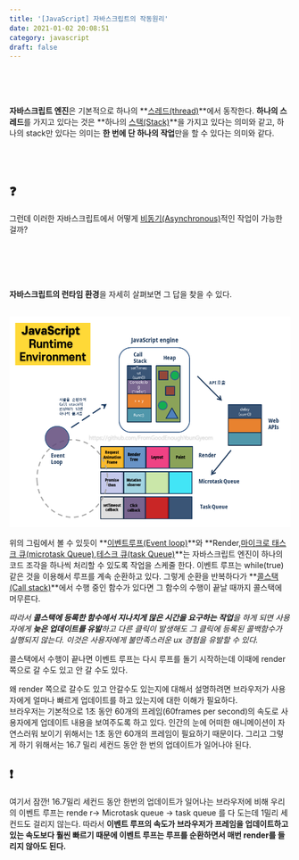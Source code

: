 ```yaml
---
title: '[JavaScript] 자바스크립트의 작동원리'
date: 2021-01-02 20:08:51
category: javascript
draft: false
---
```


<br/>
<br/>
<br/>

**자바스크립트 엔진**은 기본적으로 하나의 **[스레드(thread)](https://goodenoughyoungyeom.netlify.app/JavaScript/[JavaScript]%20%EC%9E%90%EB%B0%94%EC%8A%A4%ED%81%AC%EB%A6%BD%ED%8A%B8%EC%9D%98%20%EC%A3%BC%EC%9A%94%EA%B0%9C%EB%85%90/#%EC%8A%A4%EB%A0%88%EB%93%9Cthread)**에서 동작한다. **하나의 스레드**를 가지고 있다는 것은 **하나의 [스택(Stack)](https://goodenoughyoungyeom.netlify.app/JavaScript/[JavaScript]%20%EC%9E%90%EB%B0%94%EC%8A%A4%ED%81%AC%EB%A6%BD%ED%8A%B8%EC%9D%98%20%EC%A3%BC%EC%9A%94%EA%B0%9C%EB%85%90/#%EC%8A%A4%ED%83%9Dstack-%EC%98%81%EC%97%AD)**을 가지고 있다는 의미와 같고, 하나의 stack만 있다는 의미는 **한 번에 단 하나의 작업**만을 할 수 있다는 의미와 같다.
<br/>
<br/>
<br/>
<br/>

## &#10067;

그런데 이러한 자바스크립트에서 어떻게 [비동기(Asynchronous)](https://goodenoughyoungyeom.netlify.app/Web%20Development/[Web%20Development]%EB%8F%99%EA%B8%B0%EC%99%80%EB%B9%84%EB%8F%99%EA%B8%B0%EC%B2%98%EB%A6%AC/#%EB%B9%84%EB%8F%99%EA%B8%B0asynchronous)적인 작업이 가능한 걸까?

<br/>
<br/>
<br/>
<br/>

**자바스크립트의 런타임 환경**을 자세히 살펴보면 그 답을 찾을 수 있다.
<br/>
<br/>

![](./images/runtime_environment.png)

위의 그림에서 볼 수 있듯이 **[이벤트루프(Event loop)](https://goodenoughyoungyeom.netlify.app/JavaScript/[JavaScript]%20%EC%9E%90%EB%B0%94%EC%8A%A4%ED%81%AC%EB%A6%BD%ED%8A%B8%EC%9D%98%20%EC%A3%BC%EC%9A%94%EA%B0%9C%EB%85%90/#%EC%9D%B4%EB%B2%A4%ED%8A%B8%EB%A3%A8%ED%94%84event-loop)**와 **Render,[마이크로 태스크 큐(microtask Queue)](https://goodenoughyoungyeom.netlify.app/JavaScript/[JavaScript]%20%EC%9E%90%EB%B0%94%EC%8A%A4%ED%81%AC%EB%A6%BD%ED%8A%B8%EC%9D%98%20%EC%A3%BC%EC%9A%94%EA%B0%9C%EB%85%90/#%EB%A7%88%EC%9D%B4%ED%81%AC%EB%A1%9C-%ED%83%9C%EC%8A%A4%ED%81%AC-%ED%81%90microtask-queue),[테스크 큐(task Queue)](https://goodenoughyoungyeom.netlify.app/JavaScript/[JavaScript]%20%EC%9E%90%EB%B0%94%EC%8A%A4%ED%81%AC%EB%A6%BD%ED%8A%B8%EC%9D%98%20%EC%A3%BC%EC%9A%94%EA%B0%9C%EB%85%90/#%ED%85%8C%EC%8A%A4%ED%81%AC-%ED%81%90task-queue)**는 자바스크립트 엔진이 하나의 코드 조각을 하나씩 처리할 수 있도록 작업을 스케줄 한다.
이벤트 루프는 while(true) 같은 것을 이용해서 루프를 계속 순환하고 있다. 그렇게 순환을 반복하다가 **[콜스택(Call stack)](https://goodenoughyoungyeom.netlify.app/JavaScript/[JavaScript]%20%EC%9E%90%EB%B0%94%EC%8A%A4%ED%81%AC%EB%A6%BD%ED%8A%B8%EC%9D%98%20%EC%A3%BC%EC%9A%94%EA%B0%9C%EB%85%90/#%EC%BD%9C%EC%8A%A4%ED%83%9Dcall-stack)**에서 수행 중인 함수가 있다면 그 함수의 수행이 끝날 때까지 콜스택에 머무른다.
<br/>

_따라서 **콜스택에 등록한 함수에서 지나치게 많은 시간을 요구하는 작업**을 하게 되면 사용자에게 **늦은 업데이트를 유발**하고 다른 클릭이 발생해도 그 클릭에 등록된 콜백함수가 실행되지 않는다. 이것은 사용자에게 불만족스러운 ux 경험을 유발할 수 있다._
<br/>

콜스택에서 수행이 끝나면 이벤트 루프는 다시 루프를 돌기 시작하는데 이때에 render 쪽으로 갈 수도 있고 안 갈 수도 있다.
<br/>

왜 render 쪽으로 갈수도 있고 안갈수도 있는지에 대해서 설명하려면 브라우저가 사용자에게 얼마나 빠르게 업데이트를 하고 있는지에 대한 이해가 필요하다.
<br/>
브라우저는 기본적으로 1초 동안 60개의 프레임(60frames per second)의 속도로 사용자에게 업데이트 내용을 보여주도록 하고 있다. 인간의 눈에 어떠한 애니메이션이 자연스러워 보이기 위해서는 1초 동안 60개의 프레임이 필요하기 때문이다. 그리고 그렇게 하기 위해서는 16.7 밀리 세컨드 동안 한 번의 업데이트가 일어나야 된다.
<br/>

## &#10071;

여기서 잠깐! 16.7밀리 세컨드 동안 한번의 업데이트가 일어나는 브라우저에 비해 우리의 이벤트 루프는 rende r→ Microtask queue → task queue 를 다 도는데 1밀리 세컨드도 걸리지 않는다. 따라서 **이벤트 루프의 속도가 브라우저가 프레임을 업데이트하고 있는 속도보다 훨씬 빠르기 때문에 이벤트 루프는 루프를 순환하면서 매번 render를 들리지 않아도 된다.**

